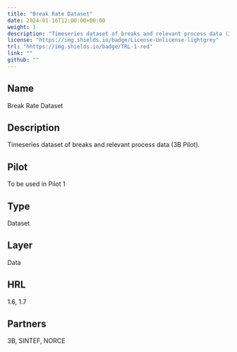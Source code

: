 ```yaml
---
title: "Break Rate Dataset"
date: 2024-01-16T12:00:00+00:00
weight: 1
description: "Timeseries dataset of breaks and relevant process data (3B Pilot)."
license: "https://img.shields.io/badge/License-Unlicense-lightgrey"
trl: "hhttps://img.shields.io/badge/TRL-1-red"
link: ""
github: ""
---
```


## Name
Break Rate Dataset

## Description
Timeseries dataset of breaks and relevant process data (3B Pilot).

## Pilot
To be used in Pilot 1

## Type
Dataset

## Layer
Data

## HRL
1.6, 1.7

## Partners
3B, SINTEF, NORCE

